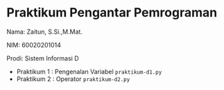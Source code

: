 # Praktikum Pengantar Pemrograman
<p> Nama: Zaitun, S.Si.,M.Mat. </p>
<p> NIM: 60020201014 </p>
<p> Prodi: Sistem Informasi D </p>

* Praktikum 1 : Pengenalan Variabel
  `praktikum-d1.py`
* Praktikum 2 : Operator
  `praktikum-d2.py`
